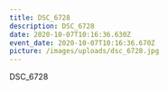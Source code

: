 ```yaml
---
title: DSC_6728
description: DSC_6728
date: 2020-10-07T10:16:36.630Z
event_date: 2020-10-07T10:16:36.670Z
picture: /images/uploads/dsc_6728.jpg
---
```

DSC_6728